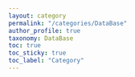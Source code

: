 ```yaml
---
layout: category
permalink: "/categories/DataBase"
author_profile: true
taxonomy: DataBase
toc: true
toc_sticky: true
toc_label: "Category"
---
```


